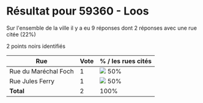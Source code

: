 # Résultat pour 59360 - Loos

Sur l'ensemble de la ville il y a eu 9 réponses dont 2 réponses avec une rue citée (22%)

2 points noirs identifiés

| Rue | Vote | % / les rues cités|
|-----|------|-------------------|
| Rue du Maréchal Foch | 1 | <img src="../../img/bar_50.gif" />&nbsp;50%|
| Rue Jules Ferry | 1 | <img src="../../img/bar_50.gif" />&nbsp;50%|
| **Total** | 2 | 100%|
